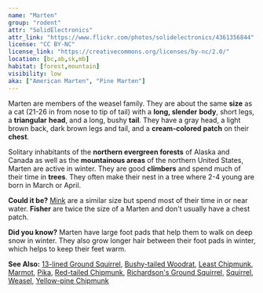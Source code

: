 ```yaml
---
name: "Marten"
group: "rodent"
attr: "SolidElectronics"
attr_link: "https://www.flickr.com/photos/solidelectronics/4361356844"
license: "CC BY-NC"
license_link: "https://creativecommons.org/licenses/by-nc/2.0/"
location: [bc,ab,sk,mb]
habitat: [forest,mountain]
visibility: low
aka: ["American Marten", "Pine Marten"]
---
```

Marten are members of the weasel family. They are about the same **size** as a cat (21-26 in from nose to tip of tail) with a **long, slender** **body**, short legs, a **triangular** **head**, and a long, bushy **tail**. They have a gray head, a light brown back, dark brown legs and tail, and a **cream-colored patch** on their **chest**.

Solitary inhabitants of the **northern evergreen forests** of Alaska and Canada as well as the **mountainous areas** of the northern United States, Marten are active in winter. They are good **climbers** and spend much of their time in **trees**. They often make their nest in a tree where 2-4 young are born in March or April.

**Could it be?** [Mink](/animals/mink/) are a similar size but spend most of their time in or near water. **Fisher** are twice the size of a Marten and don't usually have a chest patch.

**Did you know?** Marten have large foot pads that help them to walk on deep snow in winter. They also grow longer hair between their foot pads in winter, which helps to keep their feet warm.

<!-- generated, do not edit -->
**See Also:**
[13-lined Ground Squirrel](/animals/13linegs/),
[Bushy-tailed Woodrat](/animals/buwrat/),
[Least Chipmunk](/animals/leastchip/),
[Marmot](/animals/marmot/),
[Pika](/animals/pika/),
[Red-tailed Chipmunk](/animals/retchip/),
[Richardson's Ground Squirrel](/animals/richgs/),
[Squirrel](/animals/squirrel/),
[Weasel](/animals/weasel/),
[Yellow-pine Chipmunk](/animals/yelpchip/)
